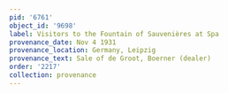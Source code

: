 ```yaml
---
pid: '6761'
object_id: '9698'
label: Visitors to the Fountain of Sauvenières at Spa
provenance_date: Nov 4 1931
provenance_location: Germany, Leipzig
provenance_text: Sale of de Groot, Boerner (dealer)
order: '2217'
collection: provenance
---
```

